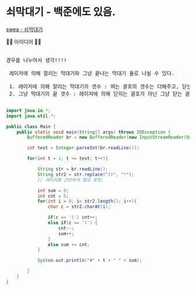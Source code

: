 # 쇠막대기 - 백준에도 있음.

[swea - 쇠막대기](https://swexpertacademy.com/main/code/problem/problemDetail.do?contestProbId=AWVl47b6DGMDFAXm&categoryId=AWVl47b6DGMDFAXm&categoryType=CODE&problemTitle=5432&orderBy=FIRST_REG_DATETIME&selectCodeLang=ALL&select-1=&pageSize=10&pageIndex=1)

🚀🚀 아이디어 🚀🚀

<pre>

경우를 나누어서 생각!!!!

 레이저에 의해 잘리는 막대기와 그냥 끝나는 막대기 둘로 나뉠 수 있다.

 1. 레이저에 의해 잘리는 막대기의 갯수 : 여는 괄호의 갯수는 더해주고, 닫는 괄호의 갯수는 줄여주며, 레이저가 나올때마다 총합에 더해주면 됨.
 2. 그냥 막대기의 끝 갯수 : 레이저에 의해 닫히는 괄호가 아닌 그냥 닫는 괄호일때, 막대기의 끝이므로 이때마다 총합에 +1을 해준다.

</pre>


```java
import java.io.*;
import java.util.*;

public class Main {
    public static void main(String[] args) throws IOException {
        BufferedReader br = new BufferedReader(new InputStreamReader(System.in));

        int test = Integer.parseInt(br.readLine());

        for(int t = 1; t <= test; t++){

            String str = br.readLine();
            String str2 = str.replace("()", "*");
            // 레이저를 간단하게 별로 표현.

            int sum = 0;
            int cnt = 0;
            for(int i = 0; i< str2.length(); i++){
                char c = str2.charAt(i);

                if(c == '(') cnt++;
                else if(c == ')') {
                    cnt--;
                    sum++;
                }
                else sum += cnt;
            }

            System.out.println("#" + t + " " + sum);

        }
    }
}

```

